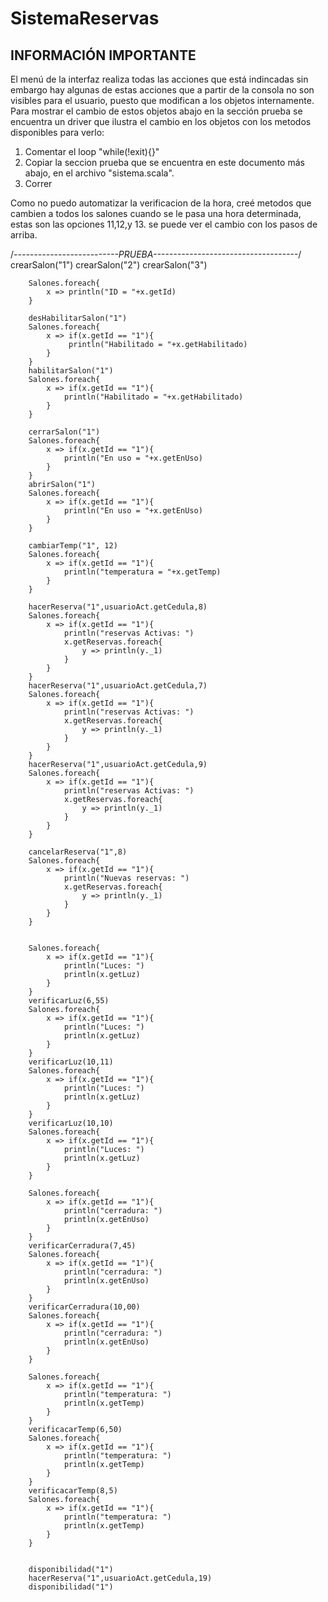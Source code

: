 # SistemaReservas
## INFORMACIÓN IMPORTANTE
El menú de la interfaz realiza todas las acciones que está indincadas
sin embargo hay algunas de estas acciones que a partir de la consola no son visibles 
para el usuario, puesto que modifican a los objetos internamente.
Para mostrar el cambio de estos objetos abajo en la sección prueba se encuentra un driver 
que ilustra el cambio en los objetos con los metodos disponibles
para verlo:

1. Comentar el loop "while(!exit){}"
2. Copiar la seccion prueba que se encuentra en este documento más abajo, en el archivo "sistema.scala".
3. Correr

Como no puedo automatizar la verificacion de la hora, creé metodos que cambien a 
todos los salones cuando se le pasa una hora determinada, estas son las opciones
11,12,y 13.
se puede ver el cambio con los pasos de arriba.


/*--------------------------PRUEBA------------------------------------*/
        crearSalon("1")
        crearSalon("2")
        crearSalon("3")

        Salones.foreach{
            x => println("ID = "+x.getId)
        }

        desHabilitarSalon("1")
        Salones.foreach{
            x => if(x.getId == "1"){
                 println("Habilitado = "+x.getHabilitado)
            }
        }
        habilitarSalon("1")
        Salones.foreach{
            x => if(x.getId == "1"){
                println("Habilitado = "+x.getHabilitado)
            }
        }

        cerrarSalon("1")
        Salones.foreach{
            x => if(x.getId == "1"){
                println("En uso = "+x.getEnUso)
            }
        }
        abrirSalon("1")
        Salones.foreach{
            x => if(x.getId == "1"){
                println("En uso = "+x.getEnUso)
            }
        }

        cambiarTemp("1", 12)
        Salones.foreach{
            x => if(x.getId == "1"){
                println("temperatura = "+x.getTemp)
            }
        }

        hacerReserva("1",usuarioAct.getCedula,8)
        Salones.foreach{
            x => if(x.getId == "1"){
                println("reservas Activas: ")
                x.getReservas.foreach{
                    y => println(y._1)
                }
            }
        }
        hacerReserva("1",usuarioAct.getCedula,7)
        Salones.foreach{
            x => if(x.getId == "1"){
                println("reservas Activas: ")
                x.getReservas.foreach{
                    y => println(y._1)
                }
            }
        }
        hacerReserva("1",usuarioAct.getCedula,9)
        Salones.foreach{
            x => if(x.getId == "1"){
                println("reservas Activas: ")
                x.getReservas.foreach{
                    y => println(y._1)
                }
            }
        }

        cancelarReserva("1",8)
        Salones.foreach{
            x => if(x.getId == "1"){
                println("Nuevas reservas: ")
                x.getReservas.foreach{
                    y => println(y._1)
                }
            }
        }

        
        Salones.foreach{
            x => if(x.getId == "1"){
                println("Luces: ")
                println(x.getLuz)
            }
        }
        verificarLuz(6,55)
        Salones.foreach{
            x => if(x.getId == "1"){
                println("Luces: ")
                println(x.getLuz)
            }
        }
        verificarLuz(10,11)
        Salones.foreach{
            x => if(x.getId == "1"){
                println("Luces: ")
                println(x.getLuz)
            }
        }
        verificarLuz(10,10)
        Salones.foreach{
            x => if(x.getId == "1"){
                println("Luces: ")
                println(x.getLuz)
            }
        }

        Salones.foreach{
            x => if(x.getId == "1"){
                println("cerradura: ")
                println(x.getEnUso)
            }
        }
        verificarCerradura(7,45)
        Salones.foreach{
            x => if(x.getId == "1"){
                println("cerradura: ")
                println(x.getEnUso)
            }
        }
        verificarCerradura(10,00)
        Salones.foreach{
            x => if(x.getId == "1"){
                println("cerradura: ")
                println(x.getEnUso)
            }
        }

        Salones.foreach{
            x => if(x.getId == "1"){
                println("temperatura: ")
                println(x.getTemp)
            }
        }
        verificacarTemp(6,50)
        Salones.foreach{
            x => if(x.getId == "1"){
                println("temperatura: ")
                println(x.getTemp)
            }
        }
        verificacarTemp(8,5)
        Salones.foreach{
            x => if(x.getId == "1"){
                println("temperatura: ")
                println(x.getTemp)
            }
        }
		

		disponibilidad("1")
		hacerReserva("1",usuarioAct.getCedula,19)
		disponibilidad("1")
